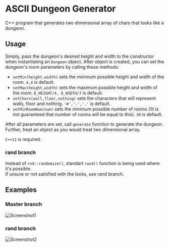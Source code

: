 # ASCII Dungeon Generator
C++ program that generates two dimensional array of chars that looks like a dungeon. 

## Usage
Simply, pass the dungeon's desired height and width to the constructor when
instantiating an `Dungeon` object. After object is created, you can set the dungeon's room parameters by calling these methods:  
* `setMin(height,width)` sets the minimum possible height and width of the room. `4,4` is default.  
* `setMax(height,width)` sets the maximum possible height and width of the room. `D_HEIGHT/4, D_WIDTH/7` is default.  
* `setChars(wall,floor,nothing)` sets the characters that will represent walls, floor and nothing. `'#','-','.'` is default.  
* `setMinRoomNum(num)` sets the minimum possible number of rooms (!It is not guaranteed that number of rooms will be equal to this). `30` is default.  

After all parameters are set, call `generate` function to generate the dungeon. Further, treat an object as you would treat two dimensional array.    
  
`C++11` is required.

### rand branch
Instead of `rnd::randomize()`, standart `rand()` function is being used where it's possible.  
If unsure or not satisfied with the looks, use rand branch.

## Examples
### Master branch
![Screenshot1](https://github.com/7Y3RPXK3ETDCNRDD/dungeon_generator/blob/screenshots/Screenshots/example.png)

### rand branch
![Screenshot2](https://github.com/7Y3RPXK3ETDCNRDD/dungeon_generator/blob/screenshots/Screenshots/2015-08-14-1439496514.png)
